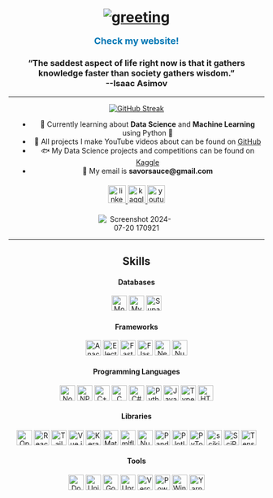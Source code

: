 <h1 align="center">
  <a href="https://git.io/typing-svg" target="_blank"><img src="https://readme-typing-svg.herokuapp.com?lines=Hey+there,+I'm+SavorSauce+%F0%9F%98%87" alt="greeting"/></a>
</h1>

<p align="center">
  <a href="https://savorsauc3.github.io" target="_blank" style="text-decoration: none; color: #0077B5; font-weight: bold; font-size: 18px;">Check my website!</a>
</p>

<h3 align="center">
  “The saddest aspect of life right now is that it gathers knowledge faster than society gathers wisdom.”
  <br>
  --Isaac Asimov
</h3>

<hr>
<div align="center">
  <a href="https://github-readme-stats.vercel.app"><img src="https://github-readme-stats.vercel.app/api?username=SavorSauc3&show_icons=true&theme=radical" alt="GitHub Streak" /></a><div style="margin-left: 220px;">
</div>
  <ul style="list-style-type: disc; margin-left: 20px;">
    <li>👾 Currently learning about <strong>Data Science</strong> and <strong>Machine Learning</strong> using Python 🐍</li>
    <li>🌟 All projects I make YouTube videos about can be found on <a href="https://github.com/SavorSauc3" target="_blank">GitHub</a></li>
    <li>🐟 My Data Science projects and competitions can be found on <a href="https://www.kaggle.com/nathaniellybrand" target="_blank">Kaggle</a></li>
    <li>📧 My email is <strong>savorsauce@gmail.com</strong></li>
  </ul>
</div>

<div align="center" style="margin-top: 20px;">
  <a href="https://www.linkedin.com/in/nathaniel-lybrand-4b7664276/" target="_blank">
    <img src="https://img.shields.io/static/v1?message=LinkedIn&logo=linkedin&label=&color=0077B5&logoColor=white&labelColor=&style=for-the-badge" height="35" alt="linkedin logo" />
  </a>
  <a href="https://www.kaggle.com/nathaniellybrand" target="_blank">
    <img src="https://img.shields.io/badge/Kaggle-035a7d?style=for-the-badge&logo=kaggle&logoColor=white" height="35" alt="kaggle logo" />
  </a>
  <a href="https://www.youtube.com/channel/UCHChdE1CU1xzONQMevxfvcw" target="_blank">
    <img src="https://img.shields.io/badge/YouTube-FF0000?style=for-the-badge&logo=youtube&logoColor=white" height="35" alt="youtube logo" />
  </a>
</div>

<div align="center" style="margin-top: 20px;">
  <img src="https://github.com/user-attachments/assets/d94f8f35-1151-4f75-b6cb-655a78aa4085" alt="Screenshot 2024-07-20 170921" style="max-width: 150px; height: auto;"/>
</div>

<hr>

<h2 align="center">Skills</h2>

<div align="center" style="margin-top: 20px;">
  <h4>Databases</h4>
  <a href="https://www.mongodb.com/" target="_blank"><img src="https://img.shields.io/badge/MongoDB-%234ea94b.svg?style=for-the-badge&logo=mongodb&logoColor=white" height="30" alt="MongoDB" /></a>
  <a href="https://www.mysql.com/" target="_blank"><img src="https://img.shields.io/badge/mysql-4479A1.svg?style=for-the-badge&logo=mysql&logoColor=white" height="30" alt="MySQL" /></a>
  <a href="https://supabase.com/" target="_blank"><img src="https://img.shields.io/badge/Supabase-3ECF8E?style=for-the-badge&logo=supabase&logoColor=white" height="30" alt="Supabase" /></a>

  <h4>Frameworks</h4>
  <a href="https://www.anaconda.com/" target="_blank"><img src="https://img.shields.io/badge/Anaconda-%2344A833.svg?style=for-the-badge&logo=anaconda&logoColor=white" height="30" alt="Anaconda" /></a>
  <a href="https://www.electronjs.org/" target="_blank"><img src="https://img.shields.io/badge/Electron-191970?style=for-the-badge&logo=Electron&logoColor=white" height="30" alt="Electron.js" /></a>
  <a href="https://fastapi.tiangolo.com/" target="_blank"><img src="https://img.shields.io/badge/FastAPI-005571?style=for-the-badge&logo=fastapi" height="30" alt="FastAPI" /></a>
  <a href="https://flask.palletsprojects.com/" target="_blank"><img src="https://img.shields.io/badge/flask-%23000.svg?style=for-the-badge&logo=flask&logoColor=white" height="30" alt="Flask" /></a>
  <a href="https://nextjs.org/" target="_blank"><img src="https://img.shields.io/badge/Next-black?style=for-the-badge&logo=next.js&logoColor=white" height="30" alt="Next JS" /></a>
  <a href="https://nuxtjs.org/" target="_blank"><img src="https://img.shields.io/badge/Nuxt-002E3B?style=for-the-badge&logo=nuxtdotjs&logoColor=#00DC82" height="30" alt="Nuxt JS" /></a>

  <h4>Programming Languages</h4>
  <a href="https://www.nodejs.org/" target="_blank"><img src="https://img.shields.io/badge/node.js-6DA55F?style=for-the-badge&logo=node.js&logoColor=white" height="30" alt="Node.js" /></a>
  <a href="https://www.npmjs.com/" target="_blank"><img src="https://img.shields.io/badge/NPM-%23CB3837.svg?style=for-the-badge&logo=npm&logoColor=white" height="30" alt="NPM" /></a>
  <a href="https://www.cplusplus.com/" target="_blank"><img src="https://img.shields.io/badge/c++-%2300599C.svg?style=for-the-badge&logo=c%2B%2B&logoColor=white" height="30" alt="C++" /></a>
  <a href="https://www.cprogramming.com/" target="_blank"><img src="https://img.shields.io/badge/c-%2300599C.svg?style=for-the-badge&logo=c&logoColor=white" height="30" alt="C" /></a>
  <a href="https://docs.microsoft.com/en-us/dotnet/csharp/" target="_blank"><img src="https://img.shields.io/badge/c%23-%23239120.svg?style=for-the-badge&logo=csharp&logoColor=white" height="30" alt="C#" /></a>
  <a href="https://www.python.org/" target="_blank"><img src="https://img.shields.io/badge/python-3670A0?style=for-the-badge&logo=python&logoColor=ffdd54" height="30" alt="Python" /></a>
  <a href="https://www.javascript.com/" target="_blank"><img src="https://img.shields.io/badge/javascript-%23323330.svg?style=for-the-badge&logo=javascript&logoColor=%23F7DF1E" height="30" alt="JavaScript" /></a>
  <a href="https://www.typescriptlang.org/" target="_blank"><img src="https://img.shields.io/badge/typescript-%23007ACC.svg?style=for-the-badge&logo=typescript&logoColor=white" height="30" alt="TypeScript" /></a>
  <a href="https://www.html5rocks.com/en/" target="_blank"><img src="https://img.shields.io/badge/html5-%23E34F26.svg?style=for-the-badge&logo=html5&logoColor=white" height="30" alt="HTML5" /></a>

  <h4>Libraries</h4>
  <a href="https://opencv.org/" target="_blank"><img src="https://img.shields.io/badge/opencv-%23white.svg?style=for-the-badge&logo=opencv&logoColor=white" height="30" alt="OpenCV" /></a>
  <a href="https://reactjs.org/" target="_blank"><img src="https://img.shields.io/badge/react-%2320232a.svg?style=for-the-badge&logo=react&logoColor=%2361DAFB" height="30" alt="React" /></a>
  <a href="https://tailwindcss.com/" target="_blank"><img src="https://img.shields.io/badge/tailwindcss-%2338B2AC.svg?style=for-the-badge&logo=tailwind-css&logoColor=white" height="30" alt="TailwindCSS" /></a>
  <a href="https://vuejs.org/" target="_blank"><img src="https://img.shields.io/badge/vuejs-%2335495e.svg?style=for-the-badge&logo=vuedotjs&logoColor=%234FC08D" height="30" alt="Vue.js" /></a>
  <a href="https://keras.io/" target="_blank"><img src="https://img.shields.io/badge/Keras-%23D00000.svg?style=for-the-badge&logo=Keras&logoColor=white" height="30" alt="Keras" /></a>
  <a href="https://matplotlib.org/" target="_blank"><img src="https://img.shields.io/badge/Matplotlib-%23ffffff.svg?style=for-the-badge&logo=Matplotlib&logoColor=black" height="30" alt="Matplotlib" /></a>
  <a href="https://www.mlflow.org/" target="_blank"><img src="https://img.shields.io/badge/mlflow-%23d9ead3.svg?style=for-the-badge&logo=numpy&logoColor=blue" height="30" alt="mlflow" /></a>
  <a href="https://numpy.org/" target="_blank"><img src="https://img.shields.io/badge/numpy-%23013243.svg?style=for-the-badge&logo=numpy&logoColor=white" height="30" alt="NumPy" /></a>
  <a href="https://pandas.pydata.org/" target="_blank"><img src="https://img.shields.io/badge/pandas-%23150458.svg?style=for-the-badge&logo=pandas&logoColor=white" height="30" alt="Pandas" /></a>
  <a href="https://plotly.com/" target="_blank"><img src="https://img.shields.io/badge/Plotly-%233F4F75.svg?style=for-the-badge&logo=plotly&logoColor=white" height="30" alt="Plotly" /></a>
  <a href="https://pytorch.org/" target="_blank"><img src="https://img.shields.io/badge/PyTorch-%23EE4C2C.svg?style=for-the-badge&logo=PyTorch&logoColor=white" height="30" alt="PyTorch" /></a>
  <a href="https://scikit-learn.org/" target="_blank"><img src="https://img.shields.io/badge/scikit--learn-%23F7931E.svg?style=for-the-badge&logo=scikit-learn&logoColor=white" height="30" alt="scikit-learn" /></a>
  <a href="https://www.scipy.org/" target="_blank"><img src="https://img.shields.io/badge/SciPy-%230C55A5.svg?style=for-the-badge&logo=scipy&logoColor=%white" height="30" alt="SciPy" /></a>
  <a href="https://www.tensorflow.org/" target="_blank"><img src="https://img.shields.io/badge/TensorFlow-%23FF6F00.svg?style=for-the-badge&logo=TensorFlow&logoColor=white" height="30" alt="TensorFlow" /></a>

  <h4>Tools</h4>
  <a href="https://www.docker.com/" target="_blank"><img src="https://img.shields.io/badge/docker-%230db7ed.svg?style=for-the-badge&logo=docker&logoColor=white" height="30" alt="Docker" /></a>
  <a href="https://unity.com/" target="_blank"><img src="https://img.shields.io/badge/unity-%23000000.svg?style=for-the-badge&logo=unity&logoColor=white" height="30" alt="Unity" /></a>
  <a href="https://www.godotengine.org/" target="_blank"><img src="https://img.shields.io/badge/GODOT-%23FFFFFF.svg?style=for-the-badge&logo=godot-engine" height="30" alt="Godot Engine" /></a>
  <a href="https://www.unrealengine.com/" target="_blank"><img src="https://img.shields.io/badge/unrealengine-%23313131.svg?style=for-the-badge&logo=unrealengine&logoColor=white" height="30" alt="Unreal Engine" /></a>
  <a href="https://vercel.com/" target="_blank"><img src="https://img.shields.io/badge/vercel-%23000000.svg?style=for-the-badge&logo=vercel&logoColor=white" height="30" alt="Vercel" /></a>
  <a href="https://docs.microsoft.com/en-us/powershell/" target="_blank"><img src="https://img.shields.io/badge/PowerShell-%235391FE.svg?style=for-the-badge&logo=powershell&logoColor=white" height="30" alt="PowerShell" /></a>
  <a href="https://www.microsoft.com/windows-terminal" target="_blank"><img src="https://img.shields.io/badge/Windows%20Terminal-%234D4D4D.svg?style=for-the-badge&logo=windows-terminal&logoColor=white" height="30" alt="Windows Terminal" /></a>
  <a href="https://yarnpkg.com/" target="_blank"><img src="https://img.shields.io/badge/yarn-%232C8EBB.svg?style=for-the-badge&logo=yarn&logoColor=white" height="30" alt="Yarn" /></a>
</div>
